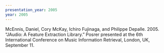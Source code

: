 ```yaml
---
presentation_year: 2005
year: 2005
---
```


McEnnis, Daniel, Cory McKay, Ichiro Fujinaga, and Philippe Depalle. 2005. “JAudio: A Feature Extraction Library.” Posrer presented at the 6th International Conference on Music Information Retrieval, London, UK, September 11.